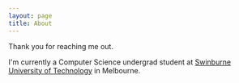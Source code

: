 ```yaml
---
layout: page
title: About
---
```


<p class="message">
  Thank you for reaching me out.
</p>

I'm currently a Computer Science undergrad student at [Swinburne University of Technology](https://en.wikipedia.org/wiki/Swinburne_University_of_Technology) in Melbourne. 